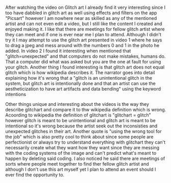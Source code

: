 After watching the video on Glitch art I already find it very interesting since I too have dabbled in glitch art as well using effects and filters on the app "Picsart" however I am nowhere near as skilled as any of the mentioned artist and can not even edit a video, but I still like the content I created and enjoyed making it. I like that there are meetings for fellow glitch artist where they can meet and if one is ever near me I plan to attend. Although I didn't try it I may attempt to use the glitch art presented in video 1 where he says to drag a jpeg and mess around with the numbers 0 and 1 in the photo he added. In video 2 I found it interesting when mentioned that "glitch=unexpected" and that computers do not make mistakes, humans do. That a computer did what was asked but you are the one at fault for using your glitch. Another thing I found interesting is that glitch art does not equal glitch which is how wikipedia describes it. The narrator goes into detail explaining how it's wrong that a "glitch is an unintentional glitch in the system, but glitch art is intentionally done and that an artist can use the aestheticization to have art artifacts and data bending" using the keyword intentions

Other things unique and interesting about the videos is the way they describe glitchart and compare it to thw wikipedia definition which is wrong. Acoording to wikipedia the definition of glitchart is "glitchart = glitch" however glitch is meant to be unintentional and glitch art is meant to be intentional so it's wrong because the artist seek out the inconsisties and unexpected glitches in their art. Another quote is "using the wrong tool for the job" which is also pretty cool to think about since some people are perfectionist or always try to understand everything with glitchart they can't necessarily create what they want how they want since they are messing with the coding systems of the image and can't predict what's meant to happen by deleting said coding. I also noticed he said there are meetings of sorts where people meet together to find ther fellow glitch artist and although I don't use this art myself yet I plan to attend an event should I ever find the opportunity to. 
